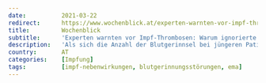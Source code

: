 ```yaml
---
date:          2021-03-22
redirect:      https://www.wochenblick.at/experten-warnten-vor-impf-thrombosen-warum-ignorierte-ema-ihren-rat/
title:         Wochenblick
subtitle:      'Experten warnten vor Impf-Thrombosen: Warum ignorierte EMA ihren Rat?'
description:   'Als sich die Anzahl der Blutgerinnsel bei jüngeren Patienten nach einer Impfung mit dem „Astra Zeneca“-Mittel häufte, geschah etwas Unvorhergesehenes: Immer mehr Länder in Europa – nicht so Österreich – setzten den Vektor-Impfstoff zeitweise aus. Nun hatte die Europäische Arzneimittelagentur (EMA) zu entscheiden, ob sie die Zulassung entzieht. Dabei hätte es gar nicht so weit […]'
country:       AT
categories:    [Impfung]
tags:          [impf-nebenwirkungen, blutgerinnungsstörungen, ema]
---
```

